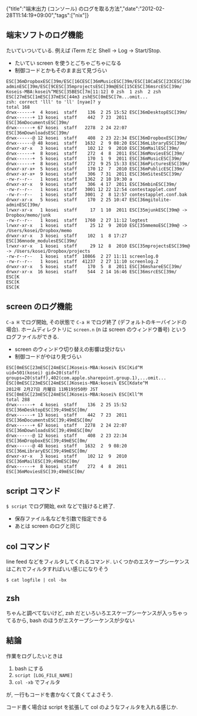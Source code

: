 {"title":"端末出力 (コンソール) のログを取る方法","date":"2012-02-28T11:14:19+09:00","tags":["nix"]}

## 端末ソフトのログ機能

たいていついている. 例えば iTerm だと Shell -> Log -> Start/Stop.

- たいてい screen を使うとごちゃごちゃになる
- 制御コードとかもそのまま出て見づらい

<div></div>

```
ESC[36mDropboxESC[39m/ESC[16CESC[36mMusicESC[39m/ESC[18CaESC[23CESC[36mgitolite-adminESC[39m/ESC[9CESC[35mprojectsESC[39m@ESC[15CESC[36msrcESC[39m/
Koseis-MBA:kosei%^MESC[35BESC[7m[11:12] 0 zsh  1 zsh  2 zsh  ESC[27mESC[1mESC[37mESC[44m3 zshESC[0mESC[7m...omit...
zsh: correct 'lll' to 'll' [nyae]? y
total 168
drwx------+  4 kosei  staff    136  2 25 15:52 ESC[36mDesktopESC[39m/
drwx------+ 13 kosei  staff    442  7 23  2011 ESC[36mDocumentsESC[39m/
drwx------+ 67 kosei  staff   2278  2 24 22:07 ESC[36mDownloadsESC[39m/
drwx------@ 12 kosei  staff    408  2 23 22:34 ESC[36mDropboxESC[39m/
drwx------@ 48 kosei  staff   1632  2  9 08:20 ESC[36mLibraryESC[39m/
drwxr-xr-x   3 kosei  staff    102 12  9  2010 ESC[36mMailESC[39m/
drwx------+  8 kosei  staff    272  4  8  2011 ESC[36mMoviesESC[39m/
drwx------+  5 kosei  staff    170  1  9  2011 ESC[36mMusicESC[39m/
drwx------+  8 kosei  staff    272  9 25 15:33 ESC[36mPicturesESC[39m/
drwxr-xr-x+  5 kosei  staff    170 12  7  2010 ESC[36mPublicESC[39m/
drwxr-xr-x+  9 kosei  staff    306  7 31  2011 ESC[36mSitesESC[39m/
-rw-r--r--   1 kosei  staff   1362  2 10 19:30 a
drwxr-xr-x   9 kosei  staff    306  4 17  2011 ESC[36mbinESC[39m/
-rw-r--r--   1 kosei  staff   3001 12 22 12:54 contestapplet.conf
-rw-r--r--   1 kosei  staff   3001  2  8 12:57 contestapplet.conf.bak
drwxr-xr-x   5 kosei  staff    170  2 25 10:47 ESC[36mgitolite-adminESC[39m/
lrwxr-xr-x   1 kosei  staff     17  1 10  2011 ESC[35mjunkESC[39m@ -> Dropbox/memo/junk
-rw-r--r--   1 kosei  staff   1760  2 27 11:12 logtest
lrwxr-xr-x   1 kosei  staff     25 12  9  2010 ESC[35mmemoESC[39m@ -> /Users/kosei/Dropbox/memo
drwxr-xr-x   3 kosei  staff    102  1  8 17:27 ESC[36mnode_modulesESC[39m/
lrwxr-xr-x   1 kosei  staff     29 12  8  2010 ESC[35mprojectsESC[39m@ -> /Users/kosei/Dropbox/projects
-rw-r--r--   1 kosei  staff  10866  2 27 11:11 screenlog.0
-rw-r--r--   1 kosei  staff  41237  2 27 11:10 screenlog.2
drwxr-xr-x   5 kosei  staff    170  5  8  2011 ESC[36mshareESC[39m/
drwxr-xr-x  16 kosei  staff    544  2 14 16:46 ESC[36msrcESC[39m/
ESC[K
ESC[K
ESC[K
```

## screen のログ機能

`C-a H` でログ開始, その状態で `C-a H` でログ終了 (デフォルトのキーバインドの場合). ホームディレクトリに `screen.n` (n は screen のウィンドウ番号) というログファイルができる.

- screen のウィンドウ切り替えの影響は受けない
- 制御コードがやはり見づらい

<div></div>

```
ESC[0mESC[23mESC[24mESC[JKoseis-MBA:kosei% ESC[Kid^M
uid=501(kosei) gid=20(staff) groups=20(staff),402(com.apple.sharepoint.group.1),...omit...
ESC[0mESC[23mESC[24mESC[JKoseis-MBA:kosei% ESC[Kdate^M
2012年 2月27日 月曜日 11時19分50秒 JST
ESC[0mESC[23mESC[24mESC[JKoseis-MBA:kosei% ESC[Kll^M
total 288
drwx------+  4 kosei  staff    136  2 25 15:52 ESC[36mDesktopESC[39;49mESC[0m/
drwx------+ 13 kosei  staff    442  7 23  2011 ESC[36mDocumentsESC[39;49mESC[0m/
drwx------+ 67 kosei  staff   2278  2 24 22:07 ESC[36mDownloadsESC[39;49mESC[0m/
drwx------@ 12 kosei  staff    408  2 23 22:34 ESC[36mDropboxESC[39;49mESC[0m/
drwx------@ 48 kosei  staff   1632  2  9 08:20 ESC[36mLibraryESC[39;49mESC[0m/
drwxr-xr-x   3 kosei  staff    102 12  9  2010 ESC[36mMailESC[39;49mESC[0m/
drwx------+  8 kosei  staff    272  4  8  2011 ESC[36mMoviesESC[39;49mESC[0m/
```

## script コマンド

`$ script` でログ開始, exit などで抜けると終了.

- 保存ファイル名などを引数で指定できる
- あとは screen のログと同じ

## col コマンド

line feed などをフィルタしてくれるコマンド. いくつかのエスケープシーケンスはこれでフィルタすればいい感じになりそう

```
$ cat logfile | col -bx
```

## zsh

ちゃんと調べてないけど, zsh だといろいろエスケープシーケンスが入っちゃってるから, bash のほうがエスケープシーケンスが少ない

## 結論

作業をログしたいときは

1. bash にする
2. `script [LOG_FILE_NAME]`
3. `col -xb` でフィルタ

が, 一行もコードを書かなくて良くてよさそう.

コード書く場合は script を拡張して col のようなフィルタを入れる感じか.

